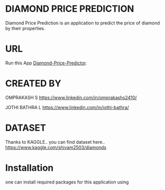 # DIAMOND PRICE PREDICTION
Diamond Price Prediction is an application to predict the price of diamond by their properties.

# URL
Run this App [Diamond-Price-Predictor](https://diamond-priceprediction.herokuapp.com/).

# CREATED BY
OMPRAKASH S https://www.linkedin.com/in/omprakashs2410/

JOTHI BATHRA L https://www.linkedin.com/in/jothi-bathra/

# DATASET
Thanks to KAGGLE.. you can find dataset here.. https://www.kaggle.com/shivam2503/diamonds

# Installation
one can install required packages for this application using
